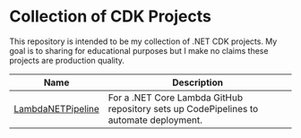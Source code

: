 # Collection of CDK Projects

This repository is intended to be my collection of .NET CDK projects. My goal is to sharing for educational purposes 
but I make no claims these projects are production quality.

|Name | Description |
|----|---------------|
|[LambdaNETPipeline](./LambdaNETPipeline/README.md)|For a .NET Core Lambda GitHub repository sets up CodePipelines to automate deployment.|